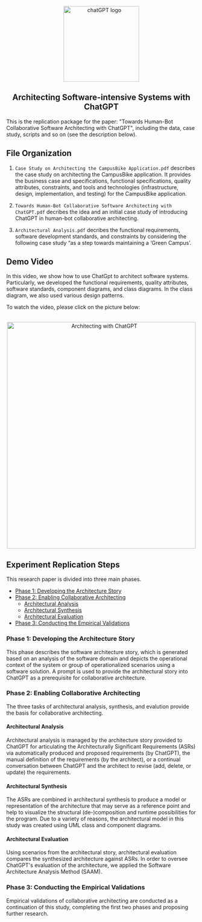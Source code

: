 <p align="center">
  <a href="https://www.youtube.com/embed/oYeH4Sgh_YU">
    <img src="https://user-images.githubusercontent.com/75358854/222472343-5e21f0fc-b41a-431a-87c2-56ee7349c84d.png" alt="chatGPT logo" width="200" height="200">
  </a>
</p>

<h2 align="center">Architecting Software-intensive Systems with ChatGPT</h3>

<p align="left">
  This is the replication package for the paper: "Towards Human-Bot Collaborative Software Architecting with ChatGPT", including the data, case study,  scripts and so on (see the description below).
  <br>

  
## File Organization

1. `Case Study on Architecting the CampusBike Application.pdf` describes the case study on architecting the CampusBike application. It provides the business case and specifications, functional specifications, quality attributes, constraints, and tools and technologies (infrastructure, design, implementation, and testing) for the CampusBike application.

2. `Towards Human-Bot Collaborative Software Architecting with ChatGPT.pdf` decribes the idea and an initial case study of introducing ChatGPT in human-bot collaborative architecting.


3. `Architectural Analysis.pdf` decribes the functional requirements, software development standards, and constraints by considering the following case study “as a step towards maintaining a ‘Green Campus’.

## Demo Video 

<p>
 In this video, we show how to use ChatGpt to architect software systems. Particularly, we developed the functional requirements, quality attributes, software standards, component diagrams, and class diagrams. In the class diagram, we also used various design patterns.
</p>
To watch the video, please click on the picture below:
<br>
<br>

 
<p align="center">
    <a href="https://www.youtube.com/embed/oYeH4Sgh_YU">
   <img src="https://user-images.githubusercontent.com/75358854/222391866-9b18c78f-5db8-4b8e-b450-0ba631ed240e.png" alt="Architecting with ChatGPT" width="500" height="600">
    </a>
</p>


## Experiment Replication Steps

This research paper is divided into three main phases.

- [Phase 1: Developing the Architecture Story](#developing-the-architecture-story)
- [Phase 2: Enabling Collaborative Architecting](#enabling-collaborative-architecting)
  - [Architectural Analysis](#architectural-analysis)
  - [Architectural Synthesis](#architectural-synthesis)
  - [Architectural Evaluation](#architectural-evaluation)
- [Phase 3: Conducting the Empirical Validations](#conducting-the-empirical-validations)


### Phase 1: Developing the Architecture Story

<p>
 This phase describes the software architecture story, which is generated based on an analysis of the software domain and depicts the operational context of the system or group of operationalized scenarios using a software solution. A prompt is used to provide the architectural story into ChatGPT as a prerequisite for collaborative architecture.
</p>


### Phase 2: Enabling Collaborative Architecting

<p>
 The three tasks of architectural analysis, synthesis, and evalution provide the basis for collaborative architecting. 
</p>
  
#### Architectural Analysis

<p>
 Architectural analysis is managed by the architecture story provided to ChatGPT for articulating the Architecturally Significant Requirements (ASRs) via automatically produced and proposed requirements (by ChatGPT), the manual definition of the requirements (by the architect), or a continual conversation between ChatGPT and the architect to revise (add, delete, or update) the requirements.
</p>

  
#### Architectural Synthesis

<p>
 The ASRs are combined in architectural synthesis to produce a model or representation of the architecture that may serve as a reference point and help to visualize the structural (de-)composition and runtime possibilities for the program. Due to a variety of reasons, the architectural model in this study was created using UML class and component diagrams.
</p>

#### Architectural Evaluation

<p>
 Using scenarios from the architectural story, architectural evaluation compares the synthesized architecture against ASRs. In order to oversee ChatGPT's  evaluation of the architecture, we applied the Software Architecture Analysis Method (SAAM).
</p>


### Phase 3: Conducting the Empirical Validations

<p>
  Empirical validations of collaborative architecting are conducted as a continuation of this study, completing the first two phases and proposing further research.
</p>






